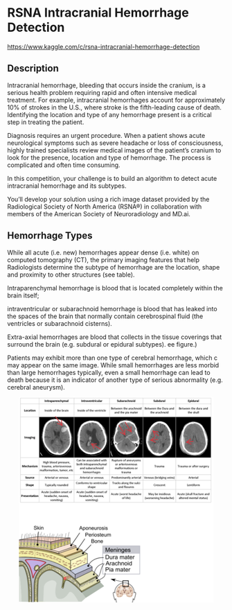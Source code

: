 # RSNA Intracranial Hemorrhage Detection
https://www.kaggle.com/c/rsna-intracranial-hemorrhage-detection

## Description
Intracranial hemorrhage, bleeding that occurs inside the cranium, is a serious health problem requiring rapid and often intensive medical treatment. For example, intracranial hemorrhages account for approximately 10% of strokes in the U.S., where stroke is the fifth-leading cause of death. Identifying the location and type of any hemorrhage present is a critical step in treating the patient.

Diagnosis requires an urgent procedure. When a patient shows acute neurological symptoms such as severe headache or loss of consciousness, highly trained specialists review medical images of the patient’s cranium to look for the presence, location and type of hemorrhage. The process is complicated and often time consuming.

In this competition, your challenge is to build an algorithm to detect acute intracranial hemorrhage and its subtypes.

You’ll develop your solution using a rich image dataset provided by the Radiological Society of North America (RSNA®) in collaboration with members of the American Society of Neuroradiology and MD.ai.

## Hemorrhage Types
While all acute (i.e. new) hemorrhages appear dense (i.e. white) on computed tomography (CT), the primary imaging features that help Radiologists determine the subtype of hemorrhage are the location, shape and proximity to other structures (see table).

Intraparenchymal hemorrhage is blood that is located completely within the brain itself; 

intraventricular or subarachnoid hemorrhage is blood that has leaked into the spaces of the brain that normally contain cerebrospinal fluid (the ventricles or subarachnoid cisterns). 

Extra-axial hemorrhages are blood that collects in the tissue coverings that surround the brain (e.g. subdural or epidural subtypes). ee figure.) 

Patients may exhibit more than one type of cerebral hemorrhage, which c may appear on the same image. While small hemorrhages are less morbid than large hemorrhages typically, even a small hemorrhage can lead to death because it is an indicator of another type of serious abnormality (e.g. cerebral aneurysm).

<center>
    <img src = "figures/hemorrhage_types.png" width = "450">
</center>
